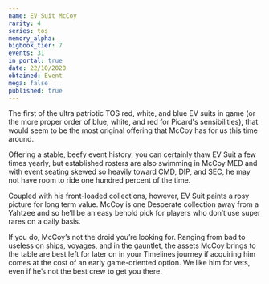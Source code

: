 ```yaml
---
name: EV Suit McCoy
rarity: 4
series: tos
memory_alpha:
bigbook_tier: 7
events: 31
in_portal: true
date: 22/10/2020
obtained: Event
mega: false
published: true
---
```


The first of the ultra patriotic TOS red, white, and blue EV suits in game (or the more proper order of blue, white, and red for Picard's sensibilities), that would seem to be the most original offering that McCoy has for us this time around.

Offering a stable, beefy event history, you can certainly thaw EV Suit a few times yearly, but established rosters are also swimming in McCoy MED and with event seating skewed so heavily toward CMD, DIP, and SEC, he may not have room to ride one hundred percent of the time.

Coupled with his front-loaded collections, however, EV Suit paints a rosy picture for long term value. McCoy is one Desperate collection away from a Yahtzee and so he’ll be an easy behold pick for players who don’t use super rares on a daily basis.

If you do, McCoy’s not the droid you’re looking for. Ranging from bad to useless on ships, voyages, and in the gauntlet, the assets McCoy brings to the table are best left for later on in your Timelines journey if acquiring him comes at the cost of an early game-oriented option. We like him for vets, even if he’s not the best crew to get you there.
